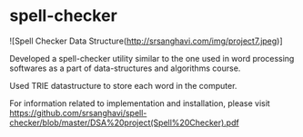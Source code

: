 spell-checker
=============

![Spell Checker Data Structure(http://srsanghavi.com/img/project7.jpeg)]

Developed a spell-checker utility similar to the one used in word processing softwares as a part of data-structures and algorithms course. 

Used TRIE datastructure to store each word in the computer.

For information related to implementation and installation, please visit https://github.com/srsanghavi/spell-checker/blob/master/DSA%20project(Spell%20Checker).pdf 
